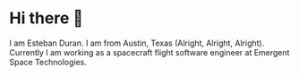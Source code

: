 # Hi there 🚀

I am Esteban Duran. I am from Austin, Texas (Alright, Alright, Alright). Currently I am working as a spacecraft flight software engineer at Emergent Space Technologies.
<!--
**esduran/esduran** is a ✨ _special_ ✨ repository because its `README.md` (this file) appears on your GitHub profile.

Here are some ideas to get you started:

- 🔭 I’m currently working on ...
- 🌱 I’m currently learning ...
- 👯 I’m looking to collaborate on ...
- 🤔 I’m looking for help with ...
- 💬 Ask me about ...
- 📫 How to reach me: ...
- 😄 Pronouns: ...
- ⚡ Fun fact: ...
-->
